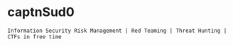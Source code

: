 # captnSud0
`Information Security Risk Management | Red Teaming | Threat Hunting | CTFs in free time`
